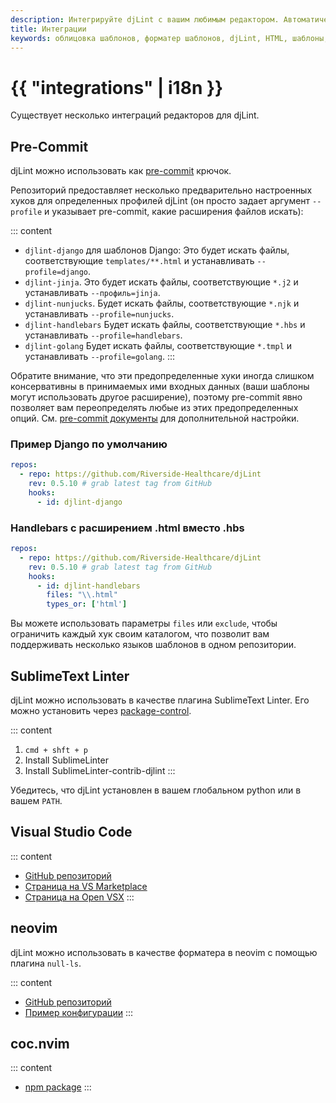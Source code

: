 ```yaml
---
description: Интегрируйте djLint с вашим любимым редактором. Автоматическое форматирование ваших шаблонов с помощью Pre-Commit или Visual Studio Code. Lint с SublimeText.
title: Интеграции
keywords: облицовка шаблонов, форматер шаблонов, djLint, HTML, шаблоны, форматер, линтер, использование, integrations
---
```


# {{ "integrations" | i18n }}

Существует несколько интеграций редакторов для djLint.

## Pre-Commit

djLint можно использовать как [pre-commit](https://pre-commit.com) крючок.

Репозиторий предоставляет несколько предварительно настроенных хуков для определенных профилей djLint (он просто задает аргумент `--profile` и указывает pre-commit, какие расширения файлов искать):

::: content

- `djlint-django` для шаблонов Django:
  Это будет искать файлы, соответствующие `templates/**.html` и устанавливать `--profile=django`.
- `djlint-jinja`.
  Это будет искать файлы, соответствующие `*.j2` и устанавливать `--профиль=jinja`.
- `djlint-nunjucks`.
  Будет искать файлы, соответствующие `*.njk` и устанавливать `--profile=nunjucks`.
- `djlint-handlebars`
  Будет искать файлы, соответствующие `*.hbs` и устанавливать `--profile=handlebars`.
- `djlint-golang`
  Будет искать файлы, соответствующие `*.tmpl` и устанавливать `--profile=golang`.
  :::

Обратите внимание, что эти предопределенные хуки иногда слишком консервативны в принимаемых ими входных данных (ваши шаблоны могут использовать другое расширение), поэтому pre-commit явно позволяет вам переопределять любые из этих предопределенных опций. См. [pre-commit документы](https://pre-commit.com/#pre-commit-configyaml---hooks) для дополнительной настройки.

### Пример Django по умолчанию

```yaml
repos:
  - repo: https://github.com/Riverside-Healthcare/djLint
    rev: 0.5.10 # grab latest tag from GitHub
    hooks:
      - id: djlint-django
```

### Handlebars с расширением .html вместо .hbs

```yaml
repos:
  - repo: https://github.com/Riverside-Healthcare/djLint
    rev: 0.5.10 # grab latest tag from GitHub
    hooks:
      - id: djlint-handlebars
        files: "\\.html"
        types_or: ['html']
```

Вы можете использовать параметры `files` или `exclude`, чтобы ограничить каждый хук своим каталогом, что позволит вам поддерживать несколько языков шаблонов в одном репозитории.

## SublimeText Linter

djLint можно использовать в качестве плагина SublimeText Linter. Его можно установить через [package-control](https://packagecontrol.io/packages/SublimeLinter-contrib-djlint).

::: content

1. `cmd + shft + p`
2. Install SublimeLinter
3. Install SublimeLinter-contrib-djlint
   :::

Убедитесь, что djLint установлен в вашем глобальном python или в вашем `PATH`.

## Visual Studio Code

::: content

- [GitHub репозиторий](https://github.com/monosans/djlint-vscode)
- [Страница на VS Marketplace](https://marketplace.visualstudio.com/items?itemName=monosans.djlint)
- [Страница на Open VSX](https://open-vsx.org/extension/monosans/djlint)
  :::

## neovim

djLint можно использовать в качестве форматера в neovim с помощью плагина `null-ls`.

::: content

- [GitHub репозиторий](https://github.com/jose-elias-alvarez/null-ls.nvim/)
- [Пример конфигурации](https://github.com/shaeinst/roshnivim/blob/5d991fcfa1b8f865f9653a98c6d97a829d4a2add/lua/plugins/null-ls_nvim.lua#L84-L91)
  :::

## coc.nvim

::: content

- [npm package](https://www.npmjs.com/package/coc-htmldjango)
  :::
